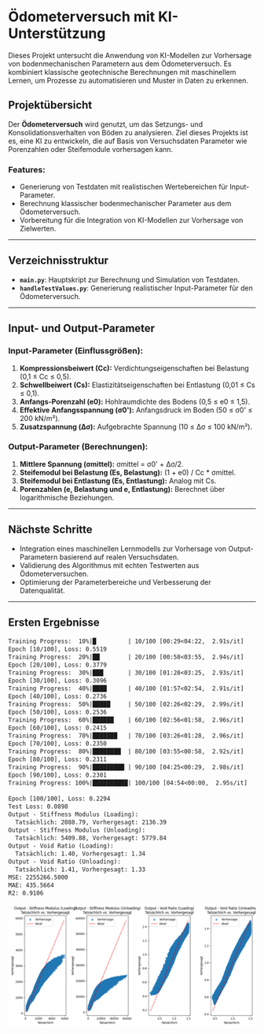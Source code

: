 
# Ödometerversuch mit KI-Unterstützung

Dieses Projekt untersucht die Anwendung von KI-Modellen zur Vorhersage von bodenmechanischen Parametern aus dem Ödometerversuch. Es kombiniert klassische geotechnische Berechnungen mit maschinellem Lernen, um Prozesse zu automatisieren und Muster in Daten zu erkennen.

## Projektübersicht
Der **Ödometerversuch** wird genutzt, um das Setzungs- und Konsolidationsverhalten von Böden zu analysieren. Ziel dieses Projekts ist es, eine KI zu entwickeln, die auf Basis von Versuchsdaten Parameter wie Porenzahlen oder Steifemodule vorhersagen kann.

### Features:
- Generierung von Testdaten mit realistischen Wertebereichen für Input-Parameter.
- Berechnung klassischer bodenmechanischer Parameter aus dem Ödometerversuch.
- Vorbereitung für die Integration von KI-Modellen zur Vorhersage von Zielwerten.

---

## Verzeichnisstruktur
- **`main.py`**: Hauptskript zur Berechnung und Simulation von Testdaten.
- **`handleTestValues.py`**: Generierung realistischer Input-Parameter für den Ödometerversuch.

---

## Input- und Output-Parameter

### Input-Parameter (Einflussgrößen):
1. **Kompressionsbeiwert (Cc):** Verdichtungseigenschaften bei Belastung (0,1 ≤ Cc ≤ 0,5).
2. **Schwellbeiwert (Cs):** Elastizitätseigenschaften bei Entlastung (0,01 ≤ Cs ≤ 0,1).
3. **Anfangs-Porenzahl (e0):** Hohlraumdichte des Bodens (0,5 ≤ e0 ≤ 1,5).
4. **Effektive Anfangsspannung (σ0'):** Anfangsdruck im Boden (50 ≤ σ0' ≤ 200 kN/m²).
5. **Zusatzspannung (Δσ):** Aufgebrachte Spannung (10 ≤ Δσ ≤ 100 kN/m²).

### Output-Parameter (Berechnungen):
1. **Mittlere Spannung (σmittel):** σmittel = σ0' + Δσ/2.
2. **Steifemodul bei Belastung (Es, Belastung):** (1 + e0) / Cc * σmittel.
3. **Steifemodul bei Entlastung (Es, Entlastung):** Analog mit Cs.
4. **Porenzahlen (e, Belastung und e, Entlastung):** Berechnet über logarithmische Beziehungen.


---

## Nächste Schritte
- Integration eines maschinellen Lernmodells zur Vorhersage von Output-Parametern basierend auf realen Versuchsdaten.
- Validierung des Algorithmus mit echten Testwerten aus Ödometerversuchen.
- Optimierung der Parameterbereiche und Verbesserung der Datenqualität.

___

## Ersten Ergebnisse

```
Training Progress:  10%|█         | 10/100 [00:29<04:22,  2.91s/it]
Epoch [10/100], Loss: 0.5519
Training Progress:  20%|██        | 20/100 [00:58<03:55,  2.94s/it]
Epoch [20/100], Loss: 0.3779
Training Progress:  30%|███       | 30/100 [01:28<03:25,  2.93s/it]
Epoch [30/100], Loss: 0.3096
Training Progress:  40%|████      | 40/100 [01:57<02:54,  2.91s/it]
Epoch [40/100], Loss: 0.2736
Training Progress:  50%|█████     | 50/100 [02:26<02:29,  2.99s/it]
Epoch [50/100], Loss: 0.2536
Training Progress:  60%|██████    | 60/100 [02:56<01:58,  2.96s/it]
Epoch [60/100], Loss: 0.2415
Training Progress:  70%|███████   | 70/100 [03:26<01:28,  2.96s/it]
Epoch [70/100], Loss: 0.2350
Training Progress:  80%|████████  | 80/100 [03:55<00:58,  2.92s/it]
Epoch [80/100], Loss: 0.2311
Training Progress:  90%|█████████ | 90/100 [04:25<00:29,  2.98s/it]
Epoch [90/100], Loss: 0.2301
Training Progress: 100%|██████████| 100/100 [04:54<00:00,  2.95s/it]

Epoch [100/100], Loss: 0.2294
Test Loss: 0.0898
Output - Stiffness Modulus (Loading):
  Tatsächlich: 2088.79, Vorhergesagt: 2136.39
Output - Stiffness Modulus (Unloading):
  Tatsächlich: 5409.88, Vorhergesagt: 5779.84
Output - Void Ratio (Loading):
  Tatsächlich: 1.40, Vorhergesagt: 1.34
Output - Void Ratio (Unloading):
  Tatsächlich: 1.41, Vorhergesagt: 1.33
MSE: 2255266.5000
MAE: 435.5664
R2: 0.9106
```

![FirstOutput](00_Result_Prediction.png)
